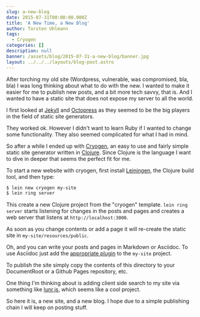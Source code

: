 ```yaml
---
slug: a-new-blog
date: 2015-07-31T00:00:00.000Z
title: 'A New Time, a New Blog'
author: Torsten Uhlmann
tags:
  - Cryogen
categories: []
description: null
banner: /assets/blog/2015-07-31-a-new-blog/banner.jpg
layout: ../../../layouts/blog-post.astro
---
```


After torching my old site
(Wordpress, vulnerable, was compromised, bla, bla)
I was long thinking about what to do with the new.
I wanted to make it easier for me to publish new posts, and a bit
more tech savvy, that is. And I wanted to have a static site
that does not expose my server to all the world.

I first looked at [Jekyll](http://jekyllrb.com/) and
[Octopress](http://octopress.org/) as they seemed to be the big
players in the field of static site generators.

They worked ok. However I didn't want to learn Ruby if I wanted
to change some functionality. They also seemed complicated for
what I had in mind.

So after a while I ended up with [Cryogen](http://cryogenweb.org/),
an easy to use and fairly simple static site generator written
in [Clojure](http://clojure.org/). Since Clojure is the language
I want to dive in deeper that seems the perfect fit for me.

To start a new website with cryogen, first install [Leiningen](http://leiningen.org/),
the Clojure build tool, and then type:

```bash
$ lein new cryogen my-site
$ lein ring server
```

This create a new Clojure project from the "cryogen" template.
`lein ring server` starts listening for changes in the posts and pages and
creates a web server that listens at `http://localhost:3000`.

As soon as you change contents or add a page it will re-create the static site in
`my-site/resources/public`.

Oh, and you can write your posts and pages in Markdown or Asciidoc. To use Asciidoc just
add the [appropriate plugin](https://github.com/cryogen-project/cryogen-asciidoc) to the `my-site` project.

To publish the site simply copy the contents of this directory to your DocumentRoot
or a Github Pages repository, etc.

One thing I'm thinking about is adding client side search to my site via
something like [lunr.js](http://lunrjs.com/), which seems like a cool
project.

So here it is, a new site, and a new blog. I hope due to a simple publishing chain
I will keep on posting stuff.
